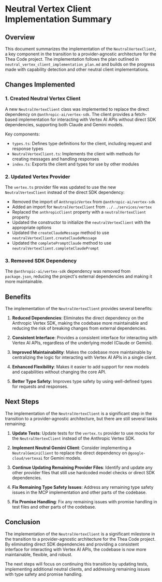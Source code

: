 # Neutral Vertex Client Implementation Summary

## Overview

This document summarizes the implementation of the `NeutralVertexClient`, a key component in the transition to a provider-agnostic architecture for the Thea Code project. The implementation follows the plan outlined in `neutral_vertex_client_implementation_plan.md` and builds on the progress made with capability detection and other neutral client implementations.

## Changes Implemented

### 1. Created Neutral Vertex Client

A new `NeutralVertexClient` class was implemented to replace the direct dependency on `@anthropic-ai/vertex-sdk`. The client provides a fetch-based implementation for interacting with Vertex AI APIs without direct SDK dependencies, supporting both Claude and Gemini models.

Key components:
- `types.ts`: Defines type definitions for the client, including request and response types
- `NeutralVertexClient.ts`: Implements the client with methods for creating messages and handling responses
- `index.ts`: Exports the client and types for use by other modules

### 2. Updated Vertex Provider

The `vertex.ts` provider file was updated to use the new `NeutralVertexClient` instead of the direct SDK dependency:

- Removed the import of `AnthropicVertex` from `@anthropic-ai/vertex-sdk`
- Added an import for `NeutralVertexClient` from `../../services/vertex`
- Replaced the `anthropicClient` property with a `neutralVertexClient` property
- Updated the constructor to initialize the `neutralVertexClient` with the appropriate options
- Updated the `createClaudeMessage` method to use `neutralVertexClient.createClaudeMessage`
- Updated the `completePromptClaude` method to use `neutralVertexClient.completeClaudePrompt`

### 3. Removed SDK Dependency

The `@anthropic-ai/vertex-sdk` dependency was removed from `package.json`, reducing the project's external dependencies and making it more maintainable.

## Benefits

The implementation of the `NeutralVertexClient` provides several benefits:

1. **Reduced Dependencies**: Eliminates the direct dependency on the Anthropic Vertex SDK, making the codebase more maintainable and reducing the risk of breaking changes from external dependencies.

2. **Consistent Interface**: Provides a consistent interface for interacting with Vertex AI APIs, regardless of the underlying model (Claude or Gemini).

3. **Improved Maintainability**: Makes the codebase more maintainable by centralizing the logic for interacting with Vertex AI APIs in a single client.

4. **Enhanced Flexibility**: Makes it easier to add support for new models and capabilities without changing the core API.

5. **Better Type Safety**: Improves type safety by using well-defined types for requests and responses.

## Next Steps

The implementation of the `NeutralVertexClient` is a significant step in the transition to a provider-agnostic architecture, but there are still several tasks remaining:

1. **Update Tests**: Update tests for the `vertex.ts` provider to use mocks for the `NeutralVertexClient` instead of the Anthropic Vertex SDK.

2. **Implement Neutral Gemini Client**: Consider implementing a `NeutralGeminiClient` to replace the direct dependency on `@google-cloud/vertexai` for Gemini models.

3. **Continue Updating Remaining Provider Files**: Identify and update any other provider files that still use hardcoded model checks or direct SDK dependencies.

4. **Fix Remaining Type Safety Issues**: Address any remaining type safety issues in the MCP implementation and other parts of the codebase.

5. **Fix Promise Handling**: Fix any remaining issues with promise handling in test files and other parts of the codebase.

## Conclusion

The implementation of the `NeutralVertexClient` is a significant milestone in the transition to a provider-agnostic architecture for the Thea Code project. By eliminating direct SDK dependencies and providing a consistent interface for interacting with Vertex AI APIs, the codebase is now more maintainable, flexible, and robust.

The next steps will focus on continuing this transition by updating tests, implementing additional neutral clients, and addressing remaining issues with type safety and promise handling.